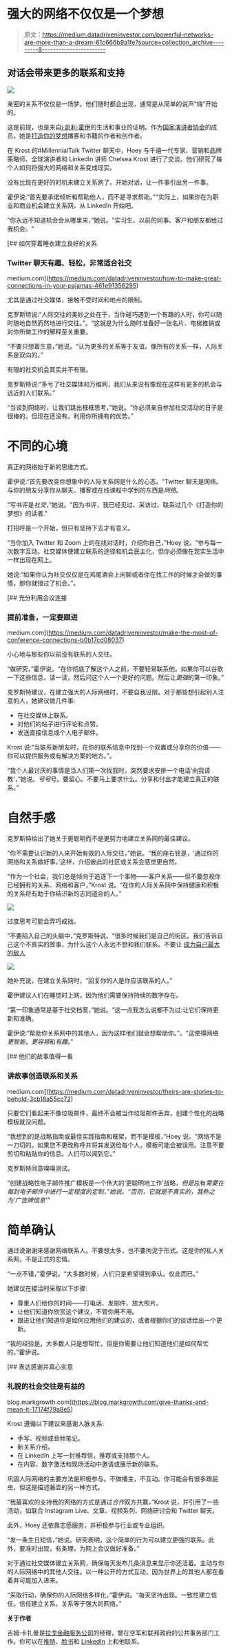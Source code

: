 # 强大的网络不仅仅是一个梦想

> 原文：<https://medium.datadriveninvestor.com/powerful-networks-are-more-than-a-dream-61c666b9a1fe?source=collection_archive---------8----------------------->

## 对话会带来更多的联系和支持

![](img/b396f9374ce176f8d24dd61fa05d2b30.png)

亲密的关系不仅仅是一场梦。他们随时都会出现，通常是从简单的说声“嗨”开始的。

这是前提，也是来自[j·凯利·霍伊](https://twitter.com/jkhoey/)的生活和事业的证明。作为[国家演讲者协会](https://twitter.com/NSAspeaker)的成员，她是[打造你的梦想](https://twitter.com/BYDNetwork)播客和书籍的作者和创作者。

在 Krost 的#MillennialTalk Twitter 聊天中，Hoey 与千禧一代专家、营销和品牌策略师、全球演讲者和 LinkedIn 讲师 Chelsea Krost 进行了交谈。他们研究了每个人如何将强大的网络和关系变成现实。

没有比现在更好的时机来建立关系网了。开始对话，让一件事引出另一件事。

霍伊说:“首先要承诺倾听和帮助他人，而不是寻求帮助。”“实际上，如果你在为职业和商业机会建立关系网，从 LinkedIn 开始吧。

“你永远不知道机会会从哪里来，”她说。"实习生、以前的同事、客户和朋友都给过我机会。"

[](https://medium.com/datadriveninvestor/how-to-make-great-connections-in-your-pajamas-461e91356295) [## 如何穿着睡衣建立良好的关系

### Twitter 聊天有趣、轻松，非常适合社交

medium.com](https://medium.com/datadriveninvestor/how-to-make-great-connections-in-your-pajamas-461e91356295) 

尤其是通过社交媒体，接触不受时间和地点的限制。

克罗斯特说:“人际交往的美妙之处在于，当你碰巧遇到一个有趣的人时，你可以随时随地自然而然地进行交往。”。“这就是为什么随时准备好一张名片、电梯推销或对你所做工作的解释至关重要。

“不要只想着生意，”她说。“认为更多的关系等于友谊。像所有的关系一样，人际关系是双向的。”

有限的社交机会其实并不有限。

克罗斯特说:“多亏了社交媒体和万维网，我们从来没有像现在这样有更多的机会与远近的人们联系。”

“当谈到网络时，让我们跳出框框思考，”她说。“你必须亲自参加社交活动的日子是很棒的，但现在还没有。利用你所拥有的优势。”

# **不同的心境**

真正的网络始于新的思维方式。

霍伊说:“首先要改变你想象中的人际关系网是什么的心态。“Twitter 聊天是网络。与你的朋友分享你从聊天、播客或在线课程中学到的东西是*网络*。

“写书评是*社交*，”她说。"因为书评，我已经见过、采访过、联系过几个《打造你的梦想》的读者."

打招呼是一个开始，但只有坚持下去才有意义。

“当你加入 Twitter 和 Zoom 上的在线对话时，介绍你自己，”Hoey 说。“参与每一次数字互动。社交媒体使建立联系的途径和机会民主化，但你必须像在现实生活中一样出现在网上。

她说:“如果你认为社交仅仅是在鸡尾酒会上闲聊或者你在找工作的时候才会做的事情，那你就错过了机会。”。

[](https://medium.com/datadriveninvestor/make-the-most-of-conference-connections-b0b17cd08037) [## 充分利用会议连接

### 提前准备，一定要跟进

medium.com](https://medium.com/datadriveninvestor/make-the-most-of-conference-connections-b0b17cd08037) 

小心地与那些你以前没有联系的人交往。

“做研究，”霍伊说。“在你彻底了解这个人之前，不要轻易联系他。如果你可以谷歌一下这些信息，读一读，然后问这个人一个更好的问题。然后让*更强*的第一印象。”

克罗斯特建议，在建立强大的人际网络时，不要自我设限。对于那些想引起别人注意的人，她建议做几件事:

*   在社交媒体上联系。
*   对他们的帖子进行评论和点赞。
*   发送直接信息或个人电子邮件。

Krost 说:“当联系新朋友时，在你的联系信息中找到一个双赢或分享你的价值——你可以提供服务或有解决方案的地方。”。

“我个人最讨厌的事情是当人们第一次找我时，突然要求安排一个电话‘向我请教’，”她说。*号号*号。要留心。不要马上要求什么。分享和付出才能建立真正的联系。”

# **自然手感**

克罗斯特给出了她关于更聪明而不是更努力地建立关系网的最佳建议。

“你不需要认识新的人来开始有效的人际交往，”她说。“我的座右铭是，‘通过你的网络和关系做好事。’这样，介绍彼此的社区或关系会感觉更自然。

“作为一个社会，我们总是倾向于追逐下一个事物——客户关系——但不要忽视你已经拥有的关系、网络和客户，”Krost 说。“在你的人际关系网中保持健康和积极的关系将有助于你结识新的志同道合的人。”

![](img/286de8626b46f1dddcb523b214a601a6.png)

过度思考可能会弄巧成拙。

“不要陷入自己的头脑中，”克罗斯特说。“很多时候我们是自己的街区。我们告诉自己这个不真实的故事，为什么这个人永远不想和我们联系。不要让 [成为自己最大的敌人](https://medium.com/datadriveninvestor/striking-a-pose-is-not-in-vogue-7b09379e3f9b?source=friends_link&sk=e6326d4bf7b890bf0cfac1dbd10b4264)

![](img/bb43002d3b35193f5fb32b914c196b24.png)

她补充说，在建立关系网时，“回复你的人是你应该联系的人。”

霍伊建议人们在睡觉时上网，因为他们需要保持持续的数字存在。

“第一印象通常是基于社交档案，”她说。“这一点我怎么说都不为过:让它们保持更新和准确。

霍伊说:“帮助你关系网中的其他人，因为这样他们就会想帮助你。”。“这使得网络*更智能*，*更容易*和*有趣*。”

[](https://medium.com/datadriveninvestor/theirs-are-stories-to-behold-3cb18a55cc72) [## 他们的故事值得一看

### 讲故事创造联系和关系

medium.com](https://medium.com/datadriveninvestor/theirs-are-stories-to-behold-3cb18a55cc72) 

只要它们看起来不像垃圾邮件，最终不会被当作垃圾邮件丢弃，创建个性化的战略模板就没问题。

“我想到的是战略指南或最佳实践指南和框架，而不是模板，”Hoey 说。“网络不是一刀切的。如果您不更改称呼并将其发送给每个人，模板可能会被误用。注意不要剪切和粘贴你的信息。人们可以闻到它。”

克罗斯特同意嗅嗅测试。

“创建战略性电子邮件推广模板是一个伟大的‘更聪明地工作’战略，*但是*总有*需要在每封电子邮件中进行一定程度的定制，”她说。“否则，它就是不真实的，我称之为‘广告牌信息’"*

# **简单确认**

通过说谢谢来感谢网络联系人。不要想太多，也不要拘泥于形式。这是你的私人关系网，不是正式的恋情。

“一点不错，”霍伊说。“大多数时候，人们只是希望得到承认。仅此而已。”

她建议在接洽时采取以下步骤:

*   尊重人们给你的时间——打电话、发邮件、放大照片。
*   让他们知道你欣赏这个建议，不管你用不用。
*   跟进让他们知道你是如何应用他们的建议的，或者根据你们的谈话给出一个更新。

“我的经验是，大多数人只是想帮忙，但是你需要让他们知道他们是如何帮忙的，”霍伊说。

[](https://blog.markgrowth.com/give-thanks-and-mean-it-17174f79a8e5) [## 表达感谢并真心实意

### 礼貌的社会交往是有益的

blog.markgrowth.com](https://blog.markgrowth.com/give-thanks-and-mean-it-17174f79a8e5) 

Krost 遵循以下建议来感谢人脉关系:

*   手写、视频或音频笔记。
*   新关系介绍。
*   在 LinkedIn 上写一封推荐信，推荐或支持那个人。
*   在内容、数字激活和现场活动中邀请或展示新的联系。

巩固人际网络的主要方法是积极参与。不做播主，不互动。你可能会有很多跟屁虫，但这是描述藤壶的另一种方式。

“我最喜欢的支持我的网络的方式是通过*合作*双方共赢，”Krost 说，并引用了一些活动，如联合 Instagram Live、文章、视频系列、网络研讨会和 Twitter 聊天。

此外，Hoey 还依靠志愿服务，并积极参与行业或专业组织。

“发一条生日短信，”她说。研究表明，这个简单的行为可以建立更强的联系。此外，要准时出现，有条理，为网上会议做好准备。”

对于通过社交媒体建立关系网，确保每天发布几条消息来显示你还活着。主动与你的人际网络中的其他人交往。以一种公开的方式互动，因为世界上的其他人都在看着并可能加入进来。

“采取行动，确保你的人际网络多样化，”霍伊说。“每天坚持出现。一致性建立信任。信任建立关系。关系等于强大的网络。”

**关于作者**

吉姆·卡扎曼是[拉戈金融服务公司](http://largofinancialservices.com/?source=post_page---------------------------)的经理，曾在空军和联邦政府的公共事务部门工作。你可以在[推特](https://twitter.com/JKatzaman?source=post_page---------------------------)、[脸书](https://www.facebook.com/jim.katzaman?source=post_page---------------------------)和 [LinkedIn](https://www.linkedin.com/in/jim-katzaman-33641b21/?source=post_page---------------------------) 上和他联系。